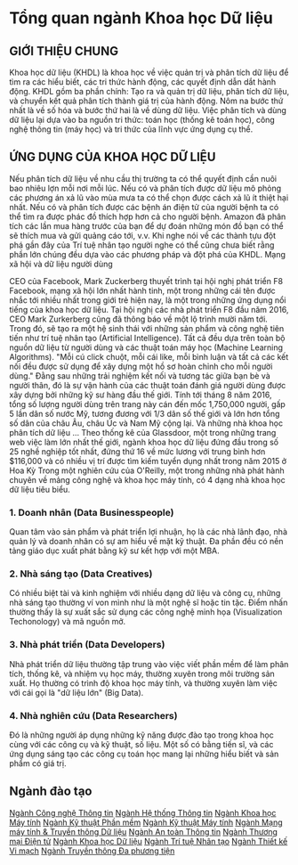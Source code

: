 # Tổng quan ngành Khoa học Dữ liệu

## GIỚI THIỆU CHUNG
Khoa học dữ liệu (KHDL) là khoa học về việc quản trị và phân tích dữ liệu để tìm ra các hiểu biết, các tri thức hành động, các quyết định dẫn dắt hành động. KHDL gồm ba phần chính: Tạo ra và quản trị dữ liệu, phân tích dữ liệu, và chuyển kết quả phân tích thành giá trị của hành động. Nôm na bước thứ nhất là về số hóa và bước thứ hai là về dùng dữ liệu. Việc phân tích và dùng dữ liệu lại dựa vào ba nguồn tri thức: toán học (thống kê toán học), công nghệ thông tin (máy học) và tri thức của lĩnh vực ứng dụng cụ thể.
## ỨNG DỤNG CỦA KHOA HỌC DỮ LIỆU
Nếu phân tích dữ liệu về nhu cầu thị trường ta có thể quyết định cần nuôi bao nhiêu lợn mỗi nơi mỗi lúc. Nếu có và phân tích được dữ liệu mô phỏng các phương án xả lũ vào mùa mưa ta có thể chọn được cách xả lũ ít thiệt hại nhất. Nếu có và phân tích được các bệnh án điện tử của người bệnh ta có thể tìm ra được phác đồ thích hợp hơn cả cho người bệnh. Amazon đã phân tích các lần mua hàng trước của bạn để dự đoán những món đồ bạn có thể sẽ thích mua và gửi quảng cáo tới, v.v. Khi nghe nói về các thành tựu đột phá gần đây của Trí tuệ nhân tạo người nghe có thể cũng chưa biết rằng phần lớn chúng đều dựa vào các phương pháp và đột phá của KHDL.
Mạng xã hội và dữ liệu người dùng

CEO của Facebook, Mark Zuckerberg thuyết trình tại hội nghị phát triển F8
Facebook, mạng xã hội lớn nhất hành tinh, một trong những cái tên được nhắc tới nhiều nhất trong giới trẻ hiện nay, là một trong những ứng dụng nổi tiếng của khoa học dữ liệu.
Tại hội nghị các nhà phát triển F8 đầu năm 2016, CEO Mark Zurkerberg cũng đã thông báo về một lộ trình mười năm tới. Trong đó, sẽ tạo ra một hệ sinh thái với những sản phẩm và công nghệ tiên tiến như trí tuệ nhân tạo (Artificial Intelligence). Tất cả đều dựa trên toàn bộ nguồn dữ liệu từ người dùng và các thuật toán máy học (Machine Learning Algorithms).
"Mỗi cú click chuột, mỗi cái like, mỗi bình luận và tất cả các kết nối đều được sử dụng để xây dựng một hồ sơ hoàn chỉnh cho mỗi người dùng."
Đằng sau những trải nghiệm kết nối và tương tác giữa bạn bè và người thân, đó là sự vận hành của các thuật toán đánh giá người dùng được xây dựng bởi những kỹ sư hàng đầu thế giới.
Tính tới tháng 8 năm 2016, tổng số lượng người dùng trên trang này cán đến mốc 1,750,000 người, gấp 5 lần dân số nước Mỹ, tương đương với 1/3 dân số thế giới và lớn hơn tổng số dân của châu Âu, châu Úc và Nam Mỹ cộng lại.
Và những nhà khoa học phân tích dữ liệu …
Theo thống kê của Glassdoor, một trong những trang web việc làm lớn nhất thế giới, ngành khoa học dữ liệu đứng đầu trong số 25 nghề nghiệp tốt nhất, đứng thứ 16 về mức lương với trung bình hơn $116,000 và có nhiều vị trí được tìm kiếm tuyển dụng nhất trong năm 2015 ở Hoa Kỳ
Trong một nghiên cứu của O'Reilly, một trong những nhà phát hành chuyên về mảng công nghệ và khoa học máy tính, có 4 dạng nhà khoa học dữ liệu tiêu biểu.
### 1. Doanh nhân (Data Businesspeople)
Quan tâm vào sản phẩm và phát triển lợi nhuận, họ là các nhà lãnh đạo, nhà quản lý và doanh nhân có sự am hiểu về mặt kỹ thuật. Đa phần đều có nền tảng giáo dục xuất phát bằng kỹ sư kết hợp với một MBA.
### 2. Nhà sáng tạo (Data Creatives)
Có nhiều biệt tài và kinh nghiệm với nhiều dạng dữ liệu và công cụ, những nhà sáng tạo thường ví von mình như là một nghệ sĩ hoặc tin tặc. Điểm nhấn thường thấy là sự xuất sắc sử dụng các công nghệ minh họa (Visualization Techonology) và mã nguồn mở.
### 3. Nhà phát triển (Data Developers)
Nhà phát triển dữ liệu thường tập trung vào việc viết phần mềm để làm phân tích, thống kê, và nhiệm vụ học máy, thường xuyên trong môi trường sản xuất. Họ thường có trình độ khoa học máy tính, và thường xuyên làm việc với cái gọi là "dữ liệu lớn" (Big Data).
### 4. Nhà nghiên cứu (Data Researchers)
Đó là những người áp dụng những kỹ năng được đào tạo trong khoa học cùng với các công cụ và kỹ thuật, số liệu. Một số có bằng tiến sĩ, và các ứng dụng sáng tạo các công cụ toán học mang lại những hiểu biết và sản phẩm có giá trị.
## Ngành đào tạo
 [Ngành Công nghệ Thông tin](https://tuyensinh.uit.edu.vn/tong-quan-nganh-cong-nghe-thong-tin)
 [Ngành Hệ thống Thông tin](https://tuyensinh.uit.edu.vn/tong-quan-nganh-he-thong-thong-tin)
 [Ngành Khoa học Máy tính](https://tuyensinh.uit.edu.vn/tong-quan-nganh-khoa-hoc-may-tinh)
 [Ngành Kỹ thuật Phần mềm](https://tuyensinh.uit.edu.vn/tong-quan-nganh-ky-thuat-phan-mem)
 [Ngành Kỹ thuật Máy tính](https://tuyensinh.uit.edu.vn/tong-quan-nganh-ky-thuat-may-tinh)
 [Ngành Mạng máy tính & Truyền thông Dữ liệu](https://tuyensinh.uit.edu.vn/tong-quan-nganh-mang-may-tinh-va-truyen-thong-du-lieu)
 [Ngành An toàn Thông tin](https://tuyensinh.uit.edu.vn/tong-quan-nganh-an-toan-thong-tin)
 [Ngành Thương mại Điện tử](https://tuyensinh.uit.edu.vn/tong-quan-nganh-thuong-mai-dien-tu)
 [Ngành Khoa học Dữ liệu](https://tuyensinh.uit.edu.vn/tong-quan-nganh-khoa-hoc-du-lieu)
 [Ngành Trí tuệ Nhân tạo](https://tuyensinh.uit.edu.vn/tong-quan-nganh-tri-tue-nhan-tao)
 [Ngành Thiết kế Vi mạch](https://tuyensinh.uit.edu.vn/tong-quan-nganh-thiet-ke-vi-mach)
 [Ngành Truyền thông Đa phương tiện](https://tuyensinh.uit.edu.vn/tong-quan-nganh-truyen-thong-da-phuong-tien)